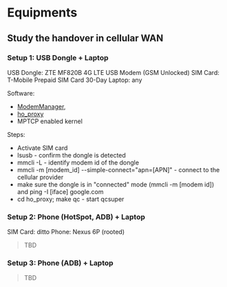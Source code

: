 # Equipments

## Study the handover in cellular WAN

### Setup 1: USB Dongle + Laptop

USB Dongle: ZTE MF820B 4G LTE USB Modem (GSM Unlocked)
SIM Card: T-Mobile Prepaid SIM Card 30-Day
Laptop: any

Software: 
* [ModemManager](https://www.freedesktop.org/wiki/Software/ModemManager/), 
* [ho_proxy](https://github.com/zhluo94/magma/tree/master/benchmarks/ho_proxy)
* MPTCP enabled kernel

Steps:
* Activate SIM card
* lsusb - confirm the dongle is detected
* mmcli -L - identify modem id of the dongle
* mmcli -m [modem_id] --simple-connect="apn=[APN]" - connect to the cellular provider
* make sure the dongle is in "connected" mode (mmcli -m [modem id]) and ping -I [iface] google.com
* cd ho_proxy; make qc - start qcsuper

### Setup 2: Phone (HotSpot, ADB) + Laptop

SIM Card: ditto
Phone: Nexus 6P (rooted)

> TBD

### Setup 3: Phone (ADB) + Laptop
> TBD
